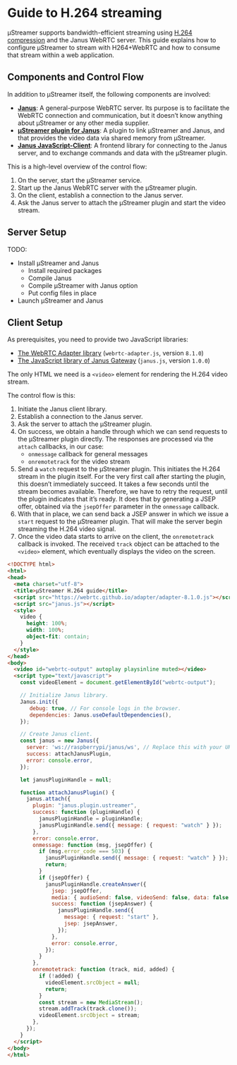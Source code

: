# Guide to H.264 streaming

µStreamer supports bandwidth-efficient streaming using [H.264 compression](https://en.wikipedia.org/wiki/Advanced_Video_Coding) and the Janus WebRTC server. This guide explains how to configure µStreamer to stream with H264+WebRTC and how to consume that stream within a web application.

## Components and Control Flow

In addition to µStreamer itself, the following components are involved:

- [**Janus**](https://janus.conf.meetecho.com/): A general-purpose WebRTC server. Its purpose is to facilitate the WebRTC connection and communication, but it doesn’t know anything about µStreamer or any other media supplier.
- [**µStreamer plugin for Janus**](https://github.com/pikvm/ustreamer/tree/master/janus): A plugin to link µStreamer and Janus, and that provides the video data via shared memory from µStreamer.
- [**Janus JavaScript-Client**](https://janus.conf.meetecho.com/docs/JS.html): A frontend library for connecting to the Janus server, and to exchange commands and data with the µStreamer plugin.

This is a high-level overview of the control flow:

1. On the server, start the µStreamer service.
1. Start up the Janus WebRTC server with the µStreamer plugin.
1. On the client, establish a connection to the Janus server.
1. Ask the Janus server to attach the µStreamer plugin and start the video stream.

## Server Setup

TODO:
- Install µStreamer and Janus
  + Install required packages
  + Compile Janus
  + Compile µStreamer with Janus option
  + Put config files in place
- Launch µStreamer and Janus

## Client Setup

As prerequisites, you need to provide two JavaScript libraries:

- [The WebRTC Adapter library](https://webrtc.github.io/adapter/adapter-8.1.0.js) (`webrtc-adapter.js`, version `8.1.0`)
- [The JavaScript library of Janus Gateway](https://raw.githubusercontent.com/meetecho/janus-gateway/v1.0.0/html/janus.js) (`janus.js`, version `1.0.0`)

The only HTML we need is a `<video>` element for rendering the H.264 video stream.

The control flow is this:

1. Initiate the Janus client library.
1. Establish a connection to the Janus server.
1. Ask the server to attach the µStreamer plugin.
1. On success, we obtain a handle through which we can send requests to the µStreamer plugin directly. The responses are processed via the `attach` callbacks, in our case:
   - `onmessage` callback for general messages
   - `onremotetrack` for the video stream
1. Send a `watch` request to the µStreamer plugin. This initiates the H.264 stream in the plugin itself. For the very first call after starting the plugin, this doesn’t immediately succeed. It takes a few seconds until the stream becomes available. Therefore, we have to retry the request, until the plugin indicates that it’s ready. It does that by generating a JSEP offer, obtained via the `jsepOffer` parameter in the `onmessage` callback.
1. With that in place, we can send back a JSEP answer in which we issue a `start` request to the µStreamer plugin. That will make the server begin streaming the H.264 video signal.
1. Once the video data starts to arrive on the client, the `onremotetrack` callback is invoked. The received `track` object can be attached to the `<video>` element, which eventually displays the video on the screen.

```html
<!DOCTYPE html>
<html>
<head>
  <meta charset="utf-8">
  <title>µStreamer H.264 guide</title>
  <script src="https://webrtc.github.io/adapter/adapter-8.1.0.js"></script>
  <script src="janus.js"></script>
  <style>
    video {
      height: 100%;
      width: 100%;
      object-fit: contain;
    }
  </style>
</head>
<body>
  <video id="webrtc-output" autoplay playsinline muted></video>
  <script type="text/javascript">
    const videoElement = document.getElementById("webrtc-output");

    // Initialize Janus library.
    Janus.init({
       debug: true, // For console logs in the browser.
       dependencies: Janus.useDefaultDependencies(),
    });

    // Create Janus client.
    const janus = new Janus({
      server: 'ws://raspberrypi/janus/ws', // Replace this with your URL.
      success: attachJanusPlugin,
      error: console.error,
    });

    let janusPluginHandle = null;

    function attachJanusPlugin() {
      janus.attach({
        plugin: "janus.plugin.ustreamer",
        success: function (pluginHandle) {
          janusPluginHandle = pluginHandle;
          janusPluginHandle.send({ message: { request: "watch" } });
        },
        error: console.error,
        onmessage: function (msg, jsepOffer) {
          if (msg.error_code === 503) {
            janusPluginHandle.send({ message: { request: "watch" } });
            return;
          }
          if (jsepOffer) {
            janusPluginHandle.createAnswer({
              jsep: jsepOffer,
              media: { audioSend: false, videoSend: false, data: false },
              success: function (jsepAnswer) {
                janusPluginHandle.send({
                  message: { request: "start" },
                  jsep: jsepAnswer,
                });
              },
              error: console.error,
            });
          }
        },
        onremotetrack: function (track, mid, added) {
          if (!added) {
            videoElement.srcObject = null;
            return;
          }
          const stream = new MediaStream();
          stream.addTrack(track.clone());
          videoElement.srcObject = stream;
        },
      });
    }
  </script>
</body>
</html>
```
